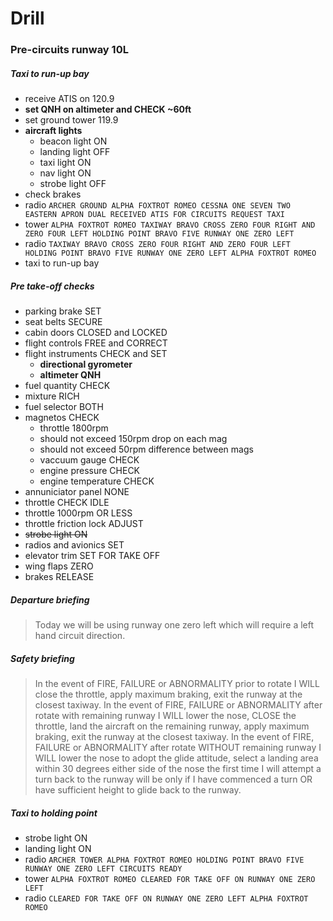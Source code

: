 # Drill

### Pre-circuits runway 10L

##### Taxi to run-up bay

* receive ATIS on 120.9
* **set QNH on altimeter and CHECK ~60ft**
* set ground tower 119.9
* **aircraft lights**
  * beacon light ON
  * landing light OFF
  * taxi light ON
  * nav light ON
  * strobe light OFF
* check brakes
* radio `ARCHER GROUND ALPHA FOXTROT ROMEO CESSNA ONE SEVEN TWO EASTERN APRON
  DUAL RECEIVED ATIS FOR CIRCUITS REQUEST TAXI`
* tower `ALPHA FOXTROT ROMEO TAXIWAY BRAVO CROSS ZERO FOUR RIGHT AND ZERO FOUR
  LEFT HOLDING POINT BRAVO FIVE RUNWAY ONE ZERO LEFT`
* radio `TAXIWAY BRAVO CROSS ZERO FOUR RIGHT AND ZERO FOUR LEFT HOLDING POINT
  BRAVO FIVE RUNWAY ONE ZERO LEFT ALPHA FOXTROT ROMEO`
* taxi to run-up bay

##### Pre take-off checks

* parking brake SET
* seat belts SECURE
* cabin doors CLOSED and LOCKED
* flight controls FREE and CORRECT
* flight instruments CHECK and SET
  * **directional gyrometer**
  * **altimeter QNH**
* fuel quantity CHECK
* mixture RICH
* fuel selector BOTH
* magnetos CHECK
  * throttle 1800rpm
  * should not exceed 150rpm drop on each mag
  * should not exceed 50rpm difference between mags
  * vaccuum gauge CHECK
  * engine pressure CHECK
  * engine temperature CHECK
* annuniciator panel NONE
* throttle CHECK IDLE
* throttle 1000rpm OR LESS
* throttle friction lock ADJUST
* ~~strobe light ON~~
* radios and avionics SET
* elevator trim SET FOR TAKE OFF
* wing flaps ZERO
* brakes RELEASE

##### Departure briefing

> Today we will be using runway one zero left which will require a left hand
  circuit direction.

##### Safety briefing

> In the event of FIRE, FAILURE or ABNORMALITY prior to rotate I WILL close the
  throttle, apply maximum braking, exit the runway at the closest taxiway.
> In the event of FIRE, FAILURE or ABNORMALITY after rotate with remaining
  runway I WILL lower the nose, CLOSE the throttle, land the aircraft on the
  remaining runway, apply maximum braking, exit the runway at the closest
  taxiway.
> In the event of FIRE, FAILURE or ABNORMALITY after rotate WITHOUT remaining
  runway I WILL lower the nose to adopt the glide attitude, select a landing
  area within 30 degrees either side of the nose the first time I will attempt a
  turn back to the runway will be only if I have commenced a turn OR have
  sufficient height to glide back to the runway.  

##### Taxi to holding point

* strobe light ON
* landing light ON
* radio `ARCHER TOWER ALPHA FOXTROT ROMEO HOLDING POINT BRAVO FIVE RUNWAY ONE
  ZERO LEFT CIRCUITS READY`
* tower `ALPHA FOXTROT ROMEO CLEARED FOR TAKE OFF ON RUNWAY ONE ZERO LEFT`
* radio `CLEARED FOR TAKE OFF ON RUNWAY ONE ZERO LEFT ALPHA FOXTROT ROMEO`
